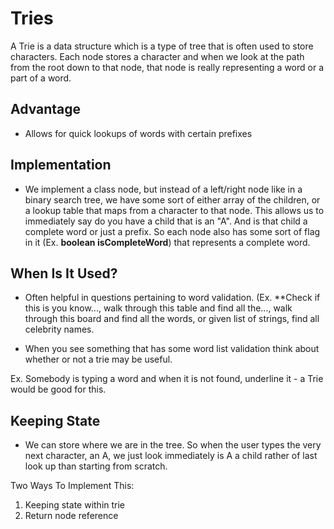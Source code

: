# Tries

A Trie is a data structure which is a type of tree that is often used to store characters. Each node stores a character and when
we look at the path from the root down to that node, that node is really representing a word or a part of a word.

## Advantage

- Allows for quick lookups of words with certain prefixes

## Implementation

- We implement a class node, but instead of a left/right node like in a binary search tree, we have some sort of either array
of the children, or a lookup table that maps from a character to that node. This allows us to immediately say do you have a
child that is an "A". And is that child a complete word or just a prefix. So each node also has some sort of flag in it
(Ex. **boolean isCompleteWord**) that represents a complete word. 

## When Is It Used?

- Often helpful in questions pertaining to word validation. (Ex. **Check if this is you know..., walk through this table and find all
the..., walk through this board and find all the words, or given list of strings, find all celebrity names.

- When you see something that has some word list validation think about whether or not a trie may be useful.

Ex. Somebody is typing a word and when it is not found, underline it - a Trie would be good for this.

## Keeping State

- We can store where we are in the tree. So when the user types the very next character, an A, we just look immediately is A a child
rather of last look up than starting from scratch.

Two Ways To Implement This:

1. Keeping state within trie
2. Return node reference
